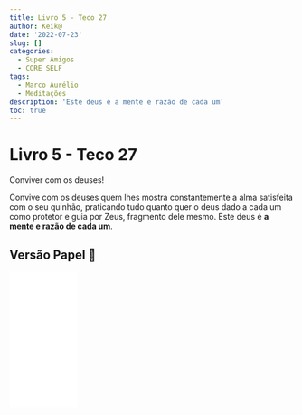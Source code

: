 ```yaml
---
title: Livro 5 - Teco 27
author: Keik@
date: '2022-07-23'
slug: []
categories:
  - Super Amigos
  - CORE SELF
tags:
  - Marco Aurélio
  - Meditações
description: 'Este deus é a mente e razão de cada um'
toc: true
---
```


# Livro 5 - Teco 27

Conviver com os deuses! 

Convive com os deuses quem lhes mostra constantemente a alma satisfeita com o seu quinhão, praticando tudo quanto quer o deus dado a cada um como protetor e guia por Zeus, fragmento dele mesmo. Este deus é **a mente e razão de cada um**.


## Versão Papel :book:
<iframe style="width:120px;height:240px;" marginwidth="0" marginheight="0" scrolling="no" frameborder="0" src="//ws-na.amazon-adsystem.com/widgets/q?ServiceVersion=20070822&OneJS=1&Operation=GetAdHtml&MarketPlace=BR&source=ss&ref=as_ss_li_til&ad_type=product_link&tracking_id=mundodekeika-20&language=pt_BR&marketplace=amazon&region=BR&placement=B092FVY4BB&asins=B092FVY4BB&linkId=37c5ec14221f61f811029aa88b520891&show_border=true&link_opens_in_new_window=true"></iframe>